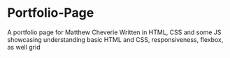 # Portfolio-Page
A portfolio page for Matthew Cheverie
Written in HTML, CSS and some JS showcasing understanding basic HTML and CSS, responsiveness, flexbox, as well grid

